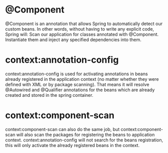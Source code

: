 # @Component
@Component is an annotation that allows Spring to automatically detect our custom beans. In other words, without having to write any explicit code, Spring will: Scan our application for classes annotated with @Component. Instantiate them and inject any specified dependencies into them.

# context:annotation-config
context:annotation-config is used for activating annotations in beans already registered in the application context (no matter whether they were defined with XML or by package scanning). That means it will resolve @Autowired and @Qualifier annotations for the beans which are already created and stored in the spring container.

# context:component-scan
context:component-scan can also do the same job, but context:component-scan will also scan the packages for registering the beans to application context. context:annotation-config will not search for the beans registration, this will only activate the already registered beans in the context.
